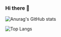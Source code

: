 ### Hi there 👋

![Anurag's GitHub stats](https://github-readme-stats.vercel.app/api?username=kiddhong&show_icons=true&theme=dark&count_private=true)


![Top Langs](https://github-readme-stats.vercel.app/api/top-langs/?username=kiddhong&layout=compact&theme=dark&count_private=true)

<!--
**kiddhong/kiddhong** is a ✨ _special_ ✨ repository because its `README.md` (this file) appears on your GitHub profile.

Here are some ideas to get you started:

- 🔭 I’m currently working on ...
- 🌱 I’m currently learning ...
- 👯 I’m looking to collaborate on ...
- 🤔 I’m looking for help with ...
- 💬 Ask me about ...
- 📫 How to reach me: ...
- 😄 Pronouns: ...
- ⚡ Fun fact: ...
-->
